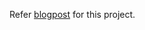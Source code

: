 Refer [blogpost](https://medium.com/@alikomurcu32430/computer-graphics-ii-hw-1-66bd337f37f5) for this project.